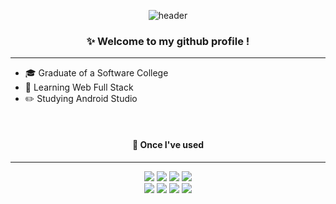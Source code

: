 <!--
**hyein310/hyein310** is a ✨ _special_ ✨ repository because its `README.md` (this file) appears on your GitHub profile.

Here are some ideas to get you started:

- 🔭 I’m currently working on ...
- 🌱 I’m currently learning ...
- 👯 I’m looking to collaborate on ...
- 🤔 I’m looking for help with ...
- 💬 Ask me about ...
- 📫 How to reach me: ...
- 😄 Pronouns: ...
- ⚡ Fun fact: ...
-->


<!--
<a href="https://hy31n.tistory.com/" target="_blank"></a>
-->

<div align="center">
  
  ![header](https://capsule-render.vercel.app/api?type=venom&text=HYEIN&fontColor=67008c)
  

###  :sparkles: Welcome to my github profile !

</div>

<div>
<hr/>
<ul>
  <li>🎓 Graduate of a Software College</li>
  <li>📑 Learning Web Full Stack</li>
  <li>✏️ Studying Android Studio</li>
</ul>
</div>
<div align="center">

<br/>

 #### 👀 Once I've used 
 
<hr style="border-width:0.5px 0 0 0; border-color:#000;">
<img src="https://img.shields.io/badge/JavaScript-F7DF1E?style=flat-square&logo=JavaScript&logoColor=black"/>
<img src="https://img.shields.io/badge/Android-3DDC84?style=flat-square&logo=Android&logoColor=white"/>
<img src="https://img.shields.io/badge/HTML-E34F26?style=flat-square&logo=html5&logoColor=white"/>
<img src="https://img.shields.io/badge/CSS3-1572B6?style=flat-square&logo=CSS3&logoColor=white"/>
<br/>
<img src="https://img.shields.io/badge/Eclipse-2C2255?style=flat-square&logo=eclipseide&logoColor=white"/>
<img src="https://img.shields.io/badge/MySQL-4479A1?style=flat-square&logo=mysql&logoColor=white"/>
<img src="https://img.shields.io/badge/C++-00599C?style=flat-square&logo=cplusplus&logoColor=white"/>
<img src="https://img.shields.io/badge/RStudio-75AADB?style=flat-square&logo=RStudio&logoColor=white"/>
</div>
